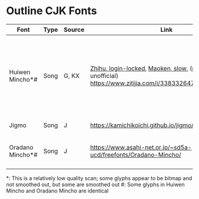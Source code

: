 # Outline CJK Fonts

| Font | Type | Source | Link | Derivative? |
| --- | -- | --- | --- | --- |
| Huiwen Mincho\*# | Song | G, KX | [Zhihu, login-locked](https://zhuanlan.zhihu.com/p/344103391), [Maoken, slow](https://www.maoken.com/freefonts/9288.html), (probably unofficial) <https://www.zitijia.com/i/338332647849741369.html> | Official Han reform documents throughout the 50s and the 60s "五六十年代官方各种汉字改革文件" |
| Jigmo | Song | J | <https://kamichikoichi.github.io/jigmo/> | GlyphWiki glyphs |
| Oradano Mincho\*# | Song | J | <https://www.asahi-net.or.jp/~sd5a-ucd/freefonts/Oradano-Mincho/> | Mostly "築地三号活字" found in dictionaries |

\*: This is a relatively low quality scan; some glyphs appear to be bitmap and not smoothed out, but some are smoothed out
#: Some glyphs in Huiwen Mincho and Oradano Mincho are identical
